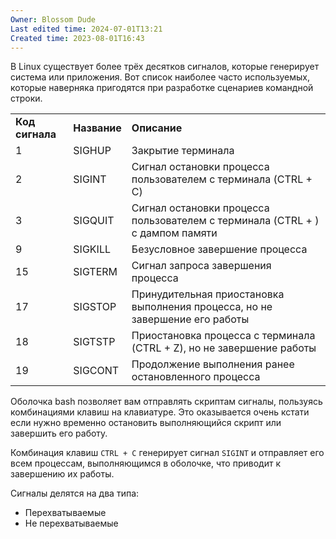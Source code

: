 ```yaml
---
Owner: Blossom Dude
Last edited time: 2024-07-01T13:21
Created time: 2023-08-01T16:43
---
```

В Linux существует более трёх десятков сигналов, которые генерирует система или приложения. Вот список наиболее часто используемых, которые наверняка пригодятся при разработке сценариев командной строки.

|   |   |   |
|---|---|---|
|**Код сигнала**|**Название**|**Описание**|
|1|SIGHUP|Закрытие терминала|
|2|SIGINT|Сигнал остановки процесса пользователем с терминала (CTRL + C)|
|3|SIGQUIT|Сигнал остановки процесса пользователем с терминала (CTRL + \) с дампом памяти|
|9|SIGKILL|Безусловное завершение процесса|
|15|SIGTERM|Сигнал запроса завершения процесса|
|17|SIGSTOP|Принудительная приостановка выполнения процесса, но не завершение его работы|
|18|SIGTSTP|Приостановка процесса с терминала (CTRL + Z), но не завершение работы|
|19|SIGCONT|Продолжение выполнения ранее остановленного процесса|

Оболочка bash позволяет вам отправлять скриптам сигналы, пользуясь комбинациями клавиш на клавиатуре. Это оказывается очень кстати если нужно временно остановить выполняющийся скрипт или завершить его работу.

Комбинация клавиш `CTRL + C` генерирует сигнал `SIGINT` и отправляет его всем процессам, выполняющимся в оболочке, что приводит к завершению их работы.

Сигналы делятся на два типа:
- Перехватываемые 
- Не перехватываемые